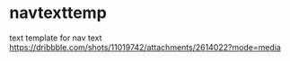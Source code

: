 # navtexttemp
text template for nav text
https://dribbble.com/shots/11019742/attachments/2614022?mode=media
